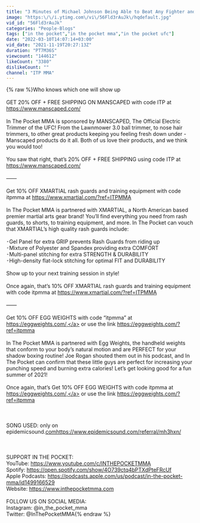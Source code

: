 ```yaml
---
title: "3 Minutes of Michael Johnson Being Able to Beat Any Fighter and Lose to Any Fighter"
image: "https:\/\/i.ytimg.com\/vi\/56Fld3rAuJk\/hqdefault.jpg"
vid_id: "56Fld3rAuJk"
categories: "People-Blogs"
tags: ["in the pocket","in the pocket mma","in the pocket ufc"]
date: "2022-03-10T14:07:14+03:00"
vid_date: "2021-11-19T20:27:13Z"
duration: "PT7M36S"
viewcount: "144612"
likeCount: "3380"
dislikeCount: ""
channel: "ITP MMA"
---
```

{% raw %}Who knows which one will show up<br /><br />GET 20% OFF + FREE SHIPPING ON MANSCAPED with code ITP at <a rel="nofollow" target="blank" href="https://www.manscaped.com/">https://www.manscaped.com/</a><br /><br />In The Pocket MMA is sponsored by MANSCAPED, The Official Electric Trimmer of the UFC! From the Lawnmower 3.0 ball trimmer, to nose hair trimmers, to other great products keeping you feeling fresh down under - Manscaped products do it all. Both of us love their products, and we think you would too!<br /><br />You saw that right, that’s 20% OFF + FREE SHIPPING using code ITP at <a rel="nofollow" target="blank" href="https://www.manscaped.com/">https://www.manscaped.com/</a><br /><br />——<br /><br />Get 10% OFF XMARTIAL rash guards and training equipment with code itpmma at <a rel="nofollow" target="blank" href="https://www.xmartial.com/?ref=ITPMMA">https://www.xmartial.com/?ref=ITPMMA</a> <br /><br />In The Pocket MMA is partnered with XMARTIAL, a North American based premier martial arts gear brand! You’ll find everything you need from rash guards, to shorts, to training equipment, and more. In The Pocket can vouch that XMARTIAL’s high quality rash guards include: <br /><br />⁃Gel Panel for extra GRIP prevents Rash Guards from riding up<br />⁃Mixture of Polyester and Spandex providing extra COMFORT<br />⁃Multi-panel stitching for extra STRENGTH &amp; DURABILITY<br />⁃High-density flat-lock stitching for optimal FIT and DURABILITY<br /><br />Show up to your next training session in style!<br /><br />Once again, that’s 10% OFF XMARTIAL rash guards and training equipment with code itpmma at <a rel="nofollow" target="blank" href="https://www.xmartial.com/?ref=ITPMMA">https://www.xmartial.com/?ref=ITPMMA</a><br /><br />——<br /><br />Get 10% OFF EGG WEIGHTS with code “itpmma” at <a rel="nofollow" target="blank" href="https://eggweights.com/,">https://eggweights.com/,</a> or use the link <a rel="nofollow" target="blank" href="https://eggweights.com/?ref=itpmma">https://eggweights.com/?ref=itpmma</a><br /><br />In The Pocket MMA is partnered with Egg Weights, the handheld weights that conform to your body’s natural motion and are PERFECT for your shadow boxing routine! Joe Rogan shouted them out in his podcast, and In The Pocket can confirm that these little guys are perfect for increasing your punching speed and burning extra calories! Let’s get looking good for a fun summer of 2021!<br /><br />Once again, that’s Get 10% OFF EGG WEIGHTS with code itpmma at <a rel="nofollow" target="blank" href="https://eggweights.com/,">https://eggweights.com/,</a> or use the link <a rel="nofollow" target="blank" href="https://eggweights.com/?ref=itpmma">https://eggweights.com/?ref=itpmma</a><br /><br /><br /><br />SONG USED:   only on epidemicsound.<a rel="nofollow" target="blank" href="comhttps://www.epidemicsound.com/referral/mh3hxn/">comhttps://www.epidemicsound.com/referral/mh3hxn/</a><br /><br /><br /><br />SUPPORT IN THE POCKET:<br />YouTube: <a rel="nofollow" target="blank" href="https://www.youtube.com/c/INTHEPOCKETMMA">https://www.youtube.com/c/INTHEPOCKETMMA</a><br />Spotify: <a rel="nofollow" target="blank" href="https://open.spotify.com/show/4O739ctq4bPTXdPteFRcUf">https://open.spotify.com/show/4O739ctq4bPTXdPteFRcUf</a><br />Apple Podcasts: <a rel="nofollow" target="blank" href="https://podcasts.apple.com/us/podcast/in-the-pocket-mma/id1499166529">https://podcasts.apple.com/us/podcast/in-the-pocket-mma/id1499166529</a><br />Website: <a rel="nofollow" target="blank" href="https://www.inthepocketmma.com">https://www.inthepocketmma.com</a> <br /><br />FOLLOW US ON SOCIAL MEDIA:<br />Instagram: @in_the_pocket_mma<br />Twitter: @InThePocketMMA{% endraw %}
